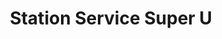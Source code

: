 ---
title: "Station Service Super U"
url: /saint-martin-de-seignanx/station-service-super-u/
shop: gaz
---